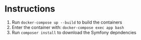 # Instructions

1. Run `docker-compose up --build` to build the containers
2. Enter the container with: `docker-compose exec app bash`
3. Run `composer install` to download the Symfony depndencies
